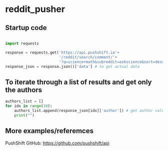 # reddit_pusher

## Startup code
```python

import requests

response = requests.get('https://api.pushshift.io'+
                        '/reddit/search/comment/'+
                        '?q=science+math&subreddit=askscience&sort=desc&size=10&sort_type=created_utc')
response_json = response.json()['data'] # to get actual data

```

## To iterate through a list of results and get only the authors
```python
authors_list = []
for idx in range(10):
    authors_list.append(response_json[idx]['author']) # get author value of result at index idx
    print("")
```

## More examples/referemces
PushShift GitHub: https://github.com/pushshift/api
